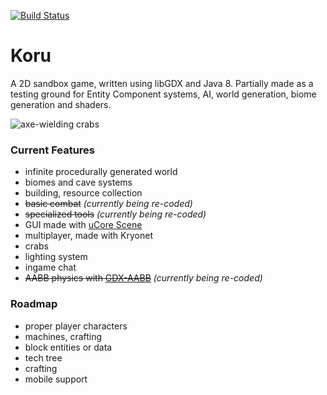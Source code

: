 [![Build Status](https://travis-ci.org/Anuken/Koru.svg?branch=master)](https://travis-ci.org/Anuken/Koru/)

# Koru

A 2D sandbox game, written using libGDX and Java 8. Partially made as a testing ground for Entity Component systems, AI, world generation, biome generation and shaders.

![axe-wielding crabs](http://i.imgur.com/6bft2gp.png)

### Current Features
- infinite procedurally generated world
- biomes and cave systems
- building, resource collection
- ~~basic combat~~ *(currently being re-coded)*
- ~~specialized tools~~ *(currently being re-coded)*
- GUI made with [uCore Scene](https://github.com/Anuken/uCore)
- multiplayer, made with Kryonet
- crabs
- lighting system
- ingame chat
- ~~AABB physics with [GDX-AABB](https://github.com/Anuken/gdx-aabb)~~ *(currently being re-coded)*


### Roadmap
- proper player characters
- machines, crafting
- block entities or data
- tech tree
- crafting
- mobile support
